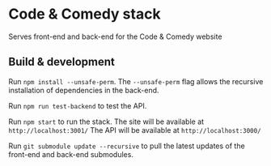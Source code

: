 # Code & Comedy stack
Serves front-end and back-end for the Code & Comedy website

## Build & development

Run `npm install --unsafe-perm`. The `--unsafe-perm` flag allows the recursive installation of dependencies in the back-end.

Run `npm run test-backend` to test the API.

Run `npm start` to run the stack.
The site will be available at `http://localhost:3001/`
The API will be available at `http://localhost:3000/`

Run `git submodule update --recursive` to pull the latest updates of the front-end and back-end submodules.
